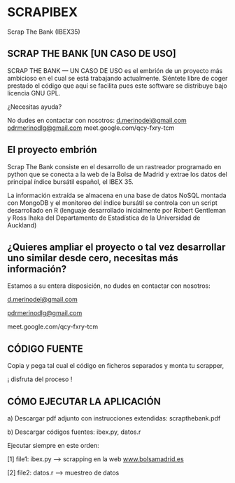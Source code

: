 # SCRAPIBEX
Scrap The Bank (IBEX35)

SCRAP THE BANK [UN CASO DE USO]
-------------------------------

SCRAP THE BANK — UN CASO DE USO es el embrión de un proyecto más ambicioso en el cual se está trabajando actualmente. Siéntete libre de coger prestado el código que aquí se facilita pues este software se distribuye bajo licencia GNU GPL. 

¿Necesitas ayuda?

No dudes en contactar con nosotros:
d.merinodel@gmail.com
pdrmerinodlg@gmail.com
meet.google.com/qcy-fxry-tcm


El proyecto embrión
-------------------
Scrap The Bank consiste en el desarrollo de un rastreador  programado en python que se conecta a la web de la Bolsa de Madrid y extrae los datos del principal índice bursátil español, el IBEX 35.

La información extraída se almacena en una base de datos NoSQL montada con MongoDB y el monitoreo del índice bursátil se controla con un script desarrollado en R (lenguaje desarrollado inicialmente por Robert Gentleman y Ross Ihaka del Departamento de Estadística de la Universidad de Auckland)


¿Quieres ampliar el proyecto o tal vez desarrollar uno similar desde cero, necesitas más información? 
--------------------------------------------------------------------------------------------------------
Estamos a su entera disposición, no dudes en contactar con nosotros:

d.merinodel@gmail.com

pdrmerinodlg@gmail.com

meet.google.com/qcy-fxry-tcm


CÓDIGO FUENTE
----------------

Copia y pega tal cual el código en ficheros separados y monta tu scrapper, 

¡ disfruta del proceso !

CÓMO EJECUTAR LA APLICACIÓN
----------------------------
a) Descargar pdf adjunto con instrucciones extendidas: scrapthebank.pdf

b) Descargar códigos fuentes: ibex.py, datos.r

Ejecutar siempre en este orden:

[1] file1: ibex.py --> scrapping en la web www.bolsamadrid.es

[2] file2: datos.r --> muestreo de datos
